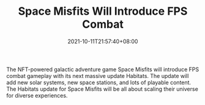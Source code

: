 ﻿---
title: "Space Misfits Will Introduce FPS Combat"
date: 2021-10-11T21:57:40+08:00
lastmod: 2021-10-11T16:45:40+08:00
draft: false
authors: ["Listener"]
description: "The NFT-powered galactic adventure game Space Misfits will introduce FPS combat gameplay with its next massive update Habitats. The update will add new solar systems, new space stations, and lots of playable content. The Habitats update for Space Misfits will be all about scaling their universe for diverse experiences."
featuredImage: "space-misfits-will-introduce-fps-combat.png"
tags: ["Virtual World","Play to Earn"]
categories: ["news"]
news: ["Virtual World"]
weight: 
lightgallery: true
pinned: false
recommend: false
recommend1: false
---

The NFT-powered galactic adventure game Space Misfits will introduce FPS combat gameplay with its next massive update Habitats. The update will add new solar systems, new space stations, and lots of playable content. The Habitats update for Space Misfits will be all about scaling their universe for diverse experiences.

<!--more-->

